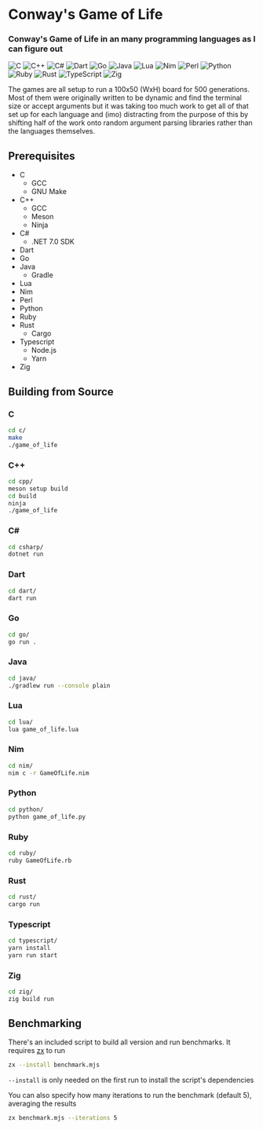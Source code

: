 # Conway's Game of Life

### Conway's Game of Life in an many programming languages as I can figure out

![C](https://img.shields.io/badge/c-%2300599C.svg?style=for-the-badge&logo=c&logoColor=white)
![C++](https://img.shields.io/badge/c++-%2300599C.svg?style=for-the-badge&logo=c%2B%2B&logoColor=white)
![C#](https://img.shields.io/badge/c%23-%23239120.svg?style=for-the-badge&logo=.net&logoColor=white)
![Dart](https://img.shields.io/badge/dart-%230175C2.svg?style=for-the-badge&logo=dart&logoColor=white)
![Go](https://img.shields.io/badge/go-%2300ADD8.svg?style=for-the-badge&logo=go&logoColor=white)
![Java](https://img.shields.io/badge/java-%23ED8B00.svg?style=for-the-badge&logo=openjdk&logoColor=white)
![Lua](https://img.shields.io/badge/lua-%232C2D72.svg?style=for-the-badge&logo=lua&logoColor=white)
![Nim](https://img.shields.io/badge/nim-%23FFE953.svg?style=for-the-badge&logo=nim&logoColor=black)
![Perl](https://img.shields.io/badge/perl-%2339457E.svg?style=for-the-badge&logo=perl&logoColor=white)
![Python](https://img.shields.io/badge/python-3670A0?style=for-the-badge&logo=python&logoColor=ffdd54)
![Ruby](https://img.shields.io/badge/ruby-%23CC342D.svg?style=for-the-badge&logo=ruby&logoColor=white)
![Rust](https://img.shields.io/badge/rust-%23000000.svg?style=for-the-badge&logo=rust&logoColor=white)
![TypeScript](https://img.shields.io/badge/typescript-%23007ACC.svg?style=for-the-badge&logo=typescript&logoColor=white)
![Zig](https://img.shields.io/badge/Zig-%23F7A442.svg?style=for-the-badge&logo=zig&logoColor=black)

<!-- ![Assembly](https://img.shields.io/badge/Assembly-black?style=for-the-badge&logo=arm&logoColor=white)
![Fortran](https://img.shields.io/badge/D-AA0000.svg?style=for-the-badge&logo=d&logoColor=white)
![Elixir](https://img.shields.io/badge/elixir-%234B275F.svg?style=for-the-badge&logo=elixir&logoColor=white)
![F#](https://img.shields.io/badge/f%23-%23239120.svg?style=for-the-badge&logo=.net&logoColor=white)
![Fortran](https://img.shields.io/badge/Fortran-%23734F96.svg?style=for-the-badge&logo=fortran&logoColor=white)
![Go](https://img.shields.io/badge/go-%2300ADD8.svg?style=for-the-badge&logo=go&logoColor=white)
![Haskell](https://img.shields.io/badge/Haskell-5e5086?style=for-the-badge&logo=haskell&logoColor=white)
![Julia](https://img.shields.io/badge/-Julia-9558B2?style=for-the-badge&logo=julia&logoColor=white)
-->

The games are all setup to run a 100x50 (WxH) board for 500 generations. Most of them were originally written to be dynamic and find the terminal
size or accept arguments but it was taking too much work to get all of that set up for each language and (imo) distracting from the purpose of this
by shifting half of the work onto random argument parsing libraries rather than the languages themselves.

## Prerequisites

<!-- - Assembly
  - GNU Binutils (as & ld)
  - Raspberry Pi 4
 - D
  - GCC (GDC)
- Elixir
- F#
  - .NET SDK
- Fortran
  - GCC (gfortran)
- Haskell
  - GHC
- Julia -->
- C
  - GCC
  - GNU Make
- C++
  - GCC
  - Meson
  - Ninja
- C#
  - .NET 7.0 SDK
- Dart
- Go
- Java
  - Gradle
- Lua
- Nim
- Perl
- Python
- Ruby
- Rust
  - Cargo
- Typescript
  - Node.js
  - Yarn
- Zig

## Building from Source

<!-- ### Assembly

This is written for a Raspberry Pi 4 running aarch64 Linux

```sh
cd asm/
make
./game_of_life
``` -->

### C

```sh
cd c/
make
./game_of_life
```

### C++

```sh
cd cpp/
meson setup build
cd build
ninja
./game_of_life
```

### C\#

```sh
cd csharp/
dotnet run
```

### Dart

```sh
cd dart/
dart run
```

<!-- ### Elixir

```sh
cd elixir/
elixir game_of_life.exs
```

### F\#

```sh
cd fsharp/
dotnet run
``` -->

### Go

```sh
cd go/
go run .
```

<!--
### Haskell

```sh
cd haskell/
ghc game_of_life.hs
./game_of_life
```
-->

### Java

```sh
cd java/
./gradlew run --console plain
```

<!--
### Julia

```sh
cd julia/
julia game_of_life.jl
``` -->

### Lua

```sh
cd lua/
lua game_of_life.lua
```

### Nim

```sh
cd nim/
nim c -r GameOfLife.nim
```

### Python

```sh
cd python/
python game_of_life.py
```

### Ruby

```sh
cd ruby/
ruby GameOfLife.rb
```

### Rust

```sh
cd rust/
cargo run
```

### Typescript

```sh
cd typescript/
yarn install
yarn run start
```

### Zig

```sh
cd zig/
zig build run
```

## Benchmarking

There's an included script to build all version and run benchmarks. It requires [zx](https://github.org/google/zx) to run

```sh
zx --install benchmark.mjs
```

`--install` is only needed on the first run to install the script's dependencies

You can also specify how many iterations to run the benchmark (default 5), averaging the results

```sh
zx benchmark.mjs --iterations 5
```
